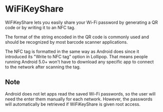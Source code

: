 # WiFiKeyShare

WiFiKeyShare lets you easily share your Wi-Fi password by generating a QR code or by writing it to
an NFC tag.

The format of the string encoded in the QR code is commonly used and should be recognized by most
barcode scanner applications.

The NFC tag is formatted in the same way as Android does since it introduced its "Write to NFC tag"
option in Lollipop. That means people running Android 5.0+ won't have to download any specific app
to connect to the network after scanning the tag.

## Note

Android does not let apps read the saved Wi-Fi passwords, so the user will need the enter them
manually for each network. However, the passwords will automatically be retrieved if WiFiKeyShare is
given root access.